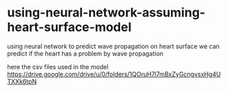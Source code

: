 # using-neural-network-assuming-heart-surface-model
using neural network to predict wave propagation on heart surface
we can predict if the heart has a problem by wave propagation

here the csv files used in the model
https://drive.google.com/drive/u/0/folders/1QOruH7l7mBxZyGcngvsxHg4UTXXk6tpN
